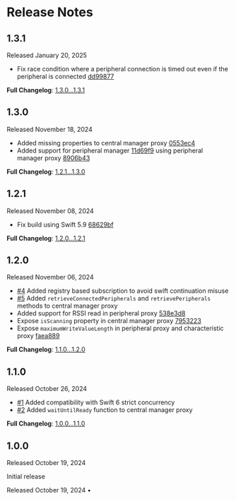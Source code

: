 Release Notes
=============

## 1.3.1

Released January 20, 2025

- Fix race condition where a peripheral connection is timed out even if the peripheral is connected [dd99877](https://github.com/danielepantaleone/BlueConnect/commit/dd998773ac35d2716aafd7c0dac81feb272097b3)

**Full Changelog**: [1.3.0...1.3.1](https://github.com/danielepantaleone/BlueConnect/compare/1.3.0...1.3.1)

## 1.3.0

Released November 18, 2024

- Added missing properties to central manager proxy [0553ec4](https://github.com/danielepantaleone/BlueConnect/commit/0553ec455ab714567e690091ee3563e9a9fa3472)
- Added support for peripheral manager [11d69f9](https://github.com/danielepantaleone/BlueConnect/commit/11d69f9fa24c13918ac078bd55f472a09e8b6434) using peripheral manager proxy [8906b43](https://github.com/danielepantaleone/BlueConnect/commit/8906b4363af58c8d064b9f771610591c08b5ef71)

**Full Changelog**: [1.2.1...1.3.0](https://github.com/danielepantaleone/BlueConnect/compare/1.2.1...1.3.0)

## 1.2.1

Released November 08, 2024

- Fix build using Swift 5.9 [68629bf](https://github.com/danielepantaleone/BlueConnect/commit/68629bf9b1163d5d858d6e764fe8d613ab7abd80)

**Full Changelog**: [1.2.0...1.2.1](https://github.com/danielepantaleone/BlueConnect/compare/1.2.0...1.2.1)

## 1.2.0

Released November 06, 2024

- [#4](https://github.com/danielepantaleone/BlueConnect/pull/4) Added registry based subscription to avoid swift continuation misuse
- [#5](https://github.com/danielepantaleone/BlueConnect/pull/5) Added `retrieveConnectedPeripherals` and `retrievePeripherals` methods to central manager proxy
- Added support for RSSI read in peripheral proxy [538e3d8](https://github.com/danielepantaleone/BlueConnect/commit/538e3d81a835678c9b2a8aedb4e46e1c8f4599eb)
- Expose `isScanning` property in central manager proxy [7953223](https://github.com/danielepantaleone/BlueConnect/commit/795322376aea9159e0e29c234d04b57ae11f7133)
- Expose `maximumWriteValueLength` in peripheral proxy and characteristic proxy [faea889](https://github.com/danielepantaleone/BlueConnect/commit/faea889c64c90eda3077e8ffbdc61cb2dca39830)

**Full Changelog**: [1.1.0...1.2.0](https://github.com/danielepantaleone/BlueConnect/compare/1.1.0...1.2.0)

## 1.1.0

Released October 26, 2024

- [#1](https://github.com/danielepantaleone/BlueConnect/pull/1) Added compatibility with Swift 6 strict concurrency
- [#2](https://github.com/danielepantaleone/BlueConnect/pull/2) Added `waitUntilReady` function to central manager proxy

**Full Changelog**: [1.0.0...1.1.0](https://github.com/danielepantaleone/BlueConnect/compare/1.0.0...1.1.0)

## 1.0.0

Released October 19, 2024

Initial release

Released October 19, 2024 &bull; 
